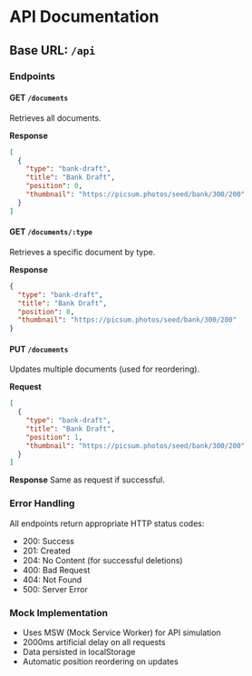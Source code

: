 # API Documentation

## Base URL: `/api`

### Endpoints

#### GET `/documents`
Retrieves all documents.

**Response**
```json
[
  {
    "type": "bank-draft",
    "title": "Bank Draft",
    "position": 0,
    "thumbnail": "https://picsum.photos/seed/bank/300/200"
  }
]
```

#### GET `/documents/:type`
Retrieves a specific document by type.

**Response**
```json
{
  "type": "bank-draft",
  "title": "Bank Draft",
  "position": 0,
  "thumbnail": "https://picsum.photos/seed/bank/300/200"
}
```

#### PUT `/documents`
Updates multiple documents (used for reordering).

**Request**
```json
[
  {
    "type": "bank-draft",
    "title": "Bank Draft",
    "position": 1,
    "thumbnail": "https://picsum.photos/seed/bank/300/200"
  }
]
```

**Response**
Same as request if successful.

### Error Handling

All endpoints return appropriate HTTP status codes:
- 200: Success
- 201: Created
- 204: No Content (for successful deletions)
- 400: Bad Request
- 404: Not Found
- 500: Server Error

### Mock Implementation

- Uses MSW (Mock Service Worker) for API simulation
- 2000ms artificial delay on all requests
- Data persisted in localStorage
- Automatic position reordering on updates